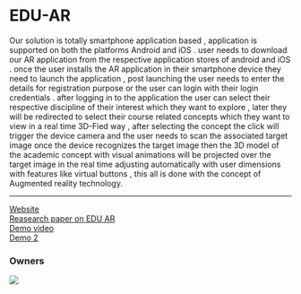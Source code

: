 # EDU-AR

Our solution is totally smartphone application based , application is supported on both the platforms Android and iOS . user  needs to download our AR application from the respective application stores of android and iOS . once the user installs the AR application in their smartphone device they need to launch the application , post launching the user needs to enter the details for registration purpose or the user can login with their login credentials . after logging in to the application the user can select their respective discipline of their interest which they want to explore , later they will be redirected to select their course related concepts which they want to view in a real time 3D-Fied way , after selecting the concept the click will trigger the device camera and the user needs to scan the associated target image once the device recognizes the target image then the 3D model of the academic concept with visual animations will be projected over the target image in the real time adjusting automatically with user dimensions with features like virtual buttons , this all is done with the concept of Augmented reality technology.

***
[Website](https://ltiwdh2uolaziajfbguzaq-on.drv.tw/edu%20/edu%20web/courses/)<br />
[Reasearch paper on EDU AR](https://www.ijert.org/edu-ar-integrating-and-optimizing-education-with-augmented-reality)<br />
[Demo video](https://youtu.be/M0Uy-aru8xg) <br />
[Demo 2](https://www.youtube.com/watch?v=kjdlIhjO-20)<br />


### Owners
<a href="https://github.com/HeyAnirudh/EDU-AR/graphs/contributors">
  <img src="https://contrib.rocks/image?repo=HeyAnirudh/EDU-AR" />
</a>
